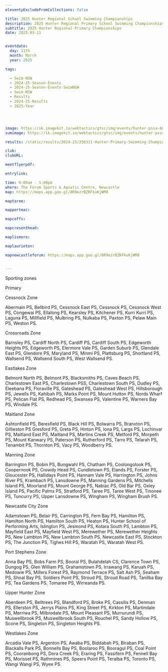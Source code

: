 ```yaml
---
eleventyExcludeFromCollections: false

title: 2025 Hunter Regional School Swimming Championships
description: 2025 Hunter Regional Primary School Swimming Championships
subtitle: 2025 Hunter Regional Primary Championships
date: 2025-03-11


eventdate:
  day: 11th
  month: March
  year: 2025

tags:

  - Swim-NSW
  - 2024-25-Season-Events
  - 2024-25-Season-Events-SwimNSW
  - Swim-NSW
  - Results
  - 2024-25-Results
  - 2025-Year




image: https://ik.imagekit.io/webtactics/gtsc/img/events/hunter-pssa-600x400.jpg
sumimage: https://ik.imagekit.io/webtactics/gtsc/img/events/hunter-pssa-400x600.jpg

results: /static/results/2024-25/250311-Hunter-Primary-Swimming-Championships-results.pdf

club: 
clubURL: 

meetflyerpdf: 

entrylink:

time: 9:00am - 5:00pm
where: The Forum Sports & Aquatic Centre, Newcastle
map: https://maps.app.goo.gl/8R9ezrBZKFkuKjWM8

maptaree: 

mapportmac:

mapcoffs:

mapcresenthead:

maplismore: 

maplaurieton: 

mapnewcastleforum: https://maps.app.goo.gl/8R9ezrBZKFkuKjWM8


---
```



Sporting zones

Primary

Cessnock Zone

Abermain PS, Bellbird PS, Cessnock East PS, Cessnock PS, Cessnock West PS, Congewai PS, Ellalong PS, Kearsley PS, Kitchener PS, Kurri Kurri PS, Laguna PS, Millfield PS, Mulbring PS, Nulkaba PS, Paxton PS, Pelaw Main PS, Weston PS.

Crossroads Zone

Barnsley PS, Cardiff North PS, Cardiff PS, Cardiff South PS, Edgeworth Heights PS, Edgeworth PS, Elermore Vale PS, Garden Suburb PS, Glendale East PS, Glendore PS, Maryland PS, Minmi PS, Plattsburg PS, Shortland PS, Wallsend PS, Wallsend South PS, West Wallsend PS.

Eastlakes Zone

Belmont North PS, Belmont PS, Blacksmiths PS, Caves Beach PS, Charlestown East PS, Charlestown PSS, Charlestown South PS, Dudley PS, Eleebana PS, Floraville PS, Gateshead PS, Gateshead West PS, Hillsborough PS, Jewells PS, Kahibah PS, Marks Point PS, Mount Hutton PS, Nords Wharf PS, Pelican Flat PS, Redhead PS, Swansea PS,
Valentine PS, Warners Bay PS, Windale PS.

Maitland Zone

Ashtonfield PS, Beresfield PS, Black Hill PS, Bolwarra PS, Branxton PS, Gillieston PS
Gresford PS, Greta PS, Hinton PS, Iona PS, Largs PS, Lochinvar PS, Maitland East PS, Maitland PS, Martins Creek PS, Metford PS, Morpeth PS, Mount Kanwary PS, Paterson PS, Rutherford PS, Tarro PS, Telarah PS, Tenambit PS, Thornton PS, Vacy PS, Woodberry PS.

Manning Zone

Barrington PS, Bobin PS, Bungwahl PS, Chatham PS, Coolongolook PS, Coopernook PS, Crowdy Head PS, Cundletown PS, Elands PS, Forster PS, Gloucester PS, Hallidays Point PS, Hannam Vale PS, Harrington PS, Johns River PS, Krambach PS, Lansdowne PS, Manning Gardens PS, Mitchells Island PS, Moorland PS, Mount George PS, Nabiac PS, Old Bar PS, Oxley Island PS, Pacific Palms PS, Stratford PS, Taree PS, Taree West PS, Tinonee PS, Tuncurry PS, Upper Lansdowne PS, Wingham PS, Wingham Brush PS.

Newcastle City Zone

Adamstown PS, Belair PS, Carrington PS, Fern Bay PS, Hamilton PS, Hamilton North PS, Hamilton South PS, Heaton PS, Hunter School of Performing Arts, Islington PS, Jesmond PS, Kotara South PS, Lambton PS, Mayfield East PS, Mayfield West PS, Merewether PS, Merewether Heights PS, New Lambton PS, New Lambton South PS, Newcastle East PS, Stockton PS, The Junction PS, Tighes Hill PS, Waratah PS, Waratah West PS.

Port Stephens Zone

Anna Bay PS, Bobs Farm PS, Booral PS, Bulahdelah CS, Clarence Town PS, Dungog PS, Glen William PS, Grahamstown PS, Irrawang PS, Karuah PS, Medowie PS, Millers Forest PS, Raymond Terrace PS, Salt Ash PS, Seaham PS, Shoal Bay PS, Soldiers Point PS, Stroud PS, Stroud Road PS, Tanilba Bay PS, Tea Gardens PS, Tomaree PS, Wirreanda PS.

Upper Hunter Zone

Aberdeen PS, Belltrees PS, Blandford PS, Broke PS, Cassilis PS, Denman PS, Ellerston PS, Jerrys Plains PS, King Street PS, Kirkton PS, Martindale PS, Merriwa PS, Milbrodale PS, Mount Pleasant PS, Murrurundi PS, Muswellbrook PS, Muswellbrook South PS, Rouchel PS, Sandy Hollow PS, Scone PS, Singleton PS, Singleton Heights PS.

Westlakes Zone

Arcadia Vale PS, Argenton PS, Awaba PS, Biddabah PS, Biraban PS, Blackalls Park PS, Bonnells Bay PS, Boolaroo PS, Booragul PS, Coal Point PS, Cooranbong PS, Dora Creek PS, Eraring PS, Fassifern PS, Fennell Bay PS, Morisset PS, Rathmines PS, Speers Point PS, Teralba PS, Toronto PS, Wangi Wangi PS, Wyee PS.